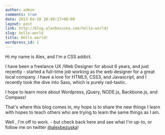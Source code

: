 ```yaml
---
author: admin
comments: true
date: 2013-04-20 20:49:17+00:00
layout: post
link: http://blog.alexbezuska.com/hello-world/
slug: hello-world
title: Hello world!
wordpress_id: 1
---
```


Hi my name is Alex, and I'm a CSS addict.

I have been a freelance UX /Web Designer for about 6 years, and just recently - started a full-time job working as the web designer for a great local company. I have a love for HTML5, CSS3, and Javascript, and I recently took the dive into Sass, which is purely rad-tastic.

I hope to learn more about Wordpress, jQuery, NODE.js, Backbone.js, and Compass!

That's where this blog comes in, my hope is to share the new things I learn with hopes to teach others who are trying to learn the same things as I am.

Well , I'm off to work. - but check back here and see what I'm up-to, or follow me on twitter [@alexbezuska](http://twitter.com/alexbezuska)!

